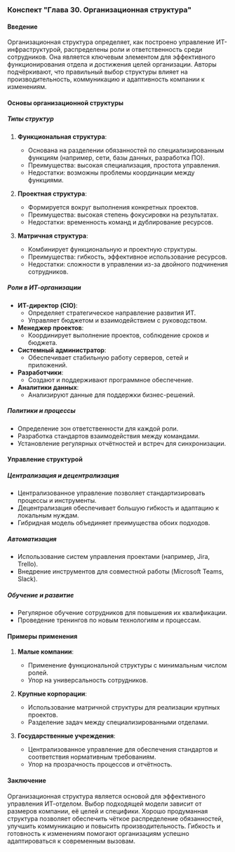 ### Конспект "Глава 30. Организационная структура"

#### Введение
Организационная структура определяет, как построено управление ИТ-инфраструктурой, распределены роли и ответственность среди сотрудников. Она является ключевым элементом для эффективного функционирования отдела и достижения целей организации. Авторы подчёркивают, что правильный выбор структуры влияет на производительность, коммуникацию и адаптивность компании к изменениям.

#### Основы организационной структуры

##### Типы структур
1. **Функциональная структура**:
   - Основана на разделении обязанностей по специализированным функциям (например, сети, базы данных, разработка ПО).
   - Преимущества: высокая специализация, простота управления.
   - Недостатки: возможны проблемы координации между функциями.

2. **Проектная структура**:
   - Формируется вокруг выполнения конкретных проектов.
   - Преимущества: высокая степень фокусировки на результатах.
   - Недостатки: временность команд и дублирование ресурсов.

3. **Матричная структура**:
   - Комбинирует функциональную и проектную структуры.
   - Преимущества: гибкость, эффективное использование ресурсов.
   - Недостатки: сложности в управлении из-за двойного подчинения сотрудников.

##### Роли в ИТ-организации
- **ИТ-директор (CIO)**:
  - Определяет стратегическое направление развития ИТ.
  - Управляет бюджетом и взаимодействием с руководством.
- **Менеджер проектов**:
  - Координирует выполнение проектов, соблюдение сроков и бюджета.
- **Системный администратор**:
  - Обеспечивает стабильную работу серверов, сетей и приложений.
- **Разработчики**:
  - Создают и поддерживают программное обеспечение.
- **Аналитики данных**:
  - Анализируют данные для поддержки бизнес-решений.

##### Политики и процессы
- Определение зон ответственности для каждой роли.
- Разработка стандартов взаимодействия между командами.
- Установление регулярных отчётностей и встреч для синхронизации.

#### Управление структурой

##### Централизация и децентрализация
- Централизованное управление позволяет стандартизировать процессы и инструменты.
- Децентрализация обеспечивает большую гибкость и адаптацию к локальным нуждам.
- Гибридная модель объединяет преимущества обоих подходов.

##### Автоматизация
- Использование систем управления проектами (например, Jira, Trello).
- Внедрение инструментов для совместной работы (Microsoft Teams, Slack).

##### Обучение и развитие
- Регулярное обучение сотрудников для повышения их квалификации.
- Проведение тренингов по новым технологиям и процессам.

#### Примеры применения

1. **Малые компании**:
   - Применение функциональной структуры с минимальным числом ролей.
   - Упор на универсальность сотрудников.

2. **Крупные корпорации**:
   - Использование матричной структуры для реализации крупных проектов.
   - Разделение задач между специализированными отделами.

3. **Государственные учреждения**:
   - Централизованное управление для обеспечения стандартов и соответствия нормативным требованиям.
   - Упор на прозрачность процессов и отчётность.

#### Заключение
Организационная структура является основой для эффективного управления ИТ-отделом. Выбор подходящей модели зависит от размеров компании, её целей и специфики. Хорошо продуманная структура позволяет обеспечить чёткое распределение обязанностей, улучшить коммуникацию и повысить производительность. Гибкость и готовность к изменениям помогают организациям успешно адаптироваться к современным вызовам.